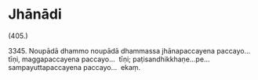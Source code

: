 # Jhānādi

(405.)

3345\. Noupādā dhammo noupādā dhammassa jhānapaccayena paccayo…  tīṇi, maggapaccayena paccayo…  tīṇi; paṭisandhikkhaṇe…pe…  sampayuttapaccayena paccayo…  ekaṃ.

